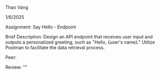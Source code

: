 Thao Vang

1/6/2025

Assignment: Say Hello - Endpoint

Brief Description: 
    Design an API endpoint that receives user input and outputs a personalized greeting, such as "Hello, {user's name}."
    Utilize Postman to facilitate the data retrieval process.

Peer:

Review:
""